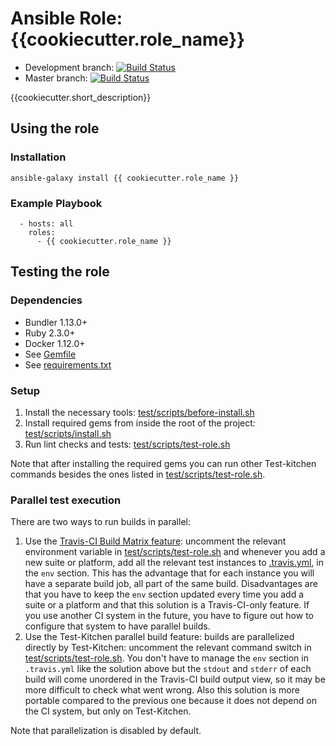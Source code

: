 # Ansible Role: {{cookiecutter.role_name}}

* Development branch: [![Build Status](https://travis-ci.org/{{cookiecutter.github_user}}/{{cookiecutter.repo_name}}.svg?branch=development)](https://travis-ci.org/{{cookiecutter.github_user}}/{{cookiecutter.repo_name}})
* Master branch: [![Build Status](https://travis-ci.org/{{cookiecutter.github_user}}/{{cookiecutter.repo_name}}.svg?branch=master)](https://travis-ci.org/{{cookiecutter.github_user}}/{{cookiecutter.repo_name}})

{{cookiecutter.short_description}}

## Using the role
### Installation
```
ansible-galaxy install {{ cookiecutter.role_name }}
```

### Example Playbook
```
  - hosts: all
    roles:
      - {{ cookiecutter.role_name }}
```

## Testing the role

### Dependencies
- Bundler 1.13.0+
- Ruby 2.3.0+
- Docker 1.12.0+
- See [Gemfile](Gemfile)
- See [requirements.txt](requirements.txt)

### Setup
1. Install the necessary tools: [test/scripts/before-install.sh](test/scripts/before-install.sh)
1. Install required gems from inside the root of the project: [test/scripts/install.sh](test/scripts/install.sh)
1. Run lint checks and tests: [test/scripts/test-role.sh](test/scripts/test-role.sh)

Note that after installing the required gems you can run other Test-kitchen commands besides the ones listed in [test/scripts/test-role.sh](test/scripts/test-role.sh).

### Parallel test execution

There are two ways to run builds in parallel:

1. Use the [Travis-CI Build Matrix feature](https://docs.travis-ci.com/user/customizing-the-build#Build-Matrix): uncomment the relevant environment variable in [test/scripts/test-role.sh](test/scripts/test-role.sh) and whenever you add a new suite or platform, add all the relevant test instances to [.travis.yml]({{cookiecutter.role_name}}/.travis.yml), in the `env` section. This has the advantage that for each instance you will have a separate build job, all part of the same build. Disadvantages are that you have to keep the `env` section updated every time you add a suite or a platform and that this solution is a Travis-CI-only feature. If you use another CI system in the future, you have to figure out how to configure that system to have parallel builds.
1. Use the Test-Kitchen parallel build feature: builds are parallelized directly by Test-Kitchen: uncomment the relevant command switch in [test/scripts/test-role.sh](test/scripts/test-role.sh). You don't have to manage the `env` section in `.travis.yml` like the solution above but the `stdout` and `stderr` of each build will come unordered in the Travis-CI build output view, so it may be more difficult to check what went wrong. Also this solution is more portable compared to the previous one because it does not depend on the CI system, but only on Test-Kitchen.

Note that parallelization is disabled by default.
